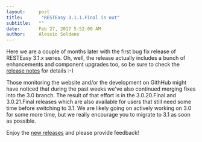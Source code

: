 ```yaml
---
layout:     post
title:       "RESTEasy 3.1.1.Final is out"
subtitle:   ""
date:       Feb 27, 2017 5:52:00 AM
author:     Alessio Soldano
---
```



                    



                    




Here we are a couple of months later with the first bug fix release of RESTEasy 3.1.x series. Oh, well, the release actually includes a bunch of enhancements and component upgrades too, so be sure to check the [release notes](https://issues.jboss.org/secure/ReleaseNote.jspa?version=12331661&amp;styleName=Text&amp;projectId=12310560&amp;Create=Create) for details :-)

Those monitoring the website and/or the development on GithHub might have noticed that during the past weeks we&#39;ve also continued merging fixes into the 3.0 branch. The result of that effort is in the 3.0.20.Final and 3.0.21.Final releases which are also available for users that still need some time before switching to 3.1. We are likely going on actively working on 3.0 for some more time, but we really encourage you to migrate to 3.1 as soon as possible.

Enjoy the [new releases](http://resteasy.jboss.org/downloads) and please provide feedback!




                    




                    

                    


                

